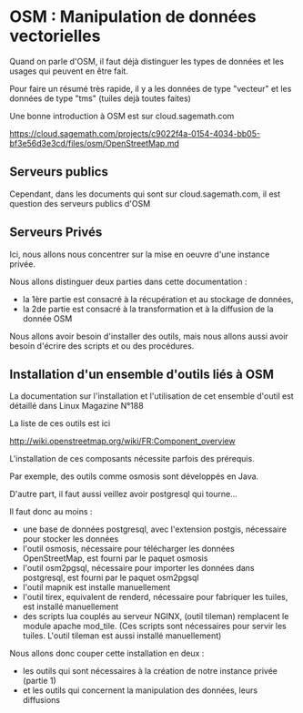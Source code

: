 

# OSM : Manipulation de données vectorielles

Quand on parle d'OSM, il faut déjà distinguer les types de données et les usages qui peuvent en être fait.

Pour faire un résumé très rapide, il y a les données de type "vecteur" et les données de type "tms" (tuiles dejà toutes faites)

Une bonne introduction à OSM est sur cloud.sagemath.com

https://cloud.sagemath.com/projects/c9022f4a-0154-4034-bb05-bf3e56d3e3cd/files/osm/OpenStreetMap.md


## Serveurs publics
Cependant, dans les documents qui sont sur cloud.sagemath.com, il est question des serveurs publics d'OSM

## Serveurs Privés
Ici, nous allons nous concentrer sur la mise en oeuvre d'une instance privée.

Nous allons distinguer deux parties dans cette documentation :
 - la 1ère partie est consacré à la récupération et au stockage de données,
 - la 2de partie est consacré à la transformation et à la diffusion de la donnée OSM

Nous allons avoir besoin d'installer des outils, mais nous allons aussi avoir besoin d'écrire des scripts et ou des procédures.

## Installation d'un ensemble d'outils liés à OSM

La documentation sur l'installation et l'utilisation de cet
ensemble d'outil est détaillé dans
Linux Magazine N°188

La liste de ces outils est ici

http://wiki.openstreetmap.org/wiki/FR:Component_overview

L'installation de ces composants nécessite parfois des prérequis.

Par exemple, des outils comme osmosis sont développés en Java.

D'autre part, il faut aussi veillez  avoir postgresql qui tourne...

Il faut donc au moins :

  - une base de données postgresql, avec l'extension postgis, nécessaire pour stocker les données
  - l'outil osmosis, nécessaire pour télécharger les données OpenStreetMap, est fourni par le paquet osmosis
  - l'outil osm2pgsql, nécessaire pour importer les données dans postgresql, est fourni par le paquet osm2pgsql
  - l'outil mapnik est installe manuellement
  - l'outil tirex, equivalent de renderd, nécessaire pour fabriquer les tuiles, est installé manuellement
  - des scripts lua couplés au serveur NGINX, (outil tileman) remplacent le module apache mod_tile. (Ces scripts sont nécessaires pour servir les tuiles. L'outil tileman est aussi installé manuellement)


Nous allons donc couper cette installation en deux :
 - les outils qui sont nécessaires à la création de notre instance privée (partie 1)
 - et les outils qui concernent la manipulation des données, leurs diffusions
